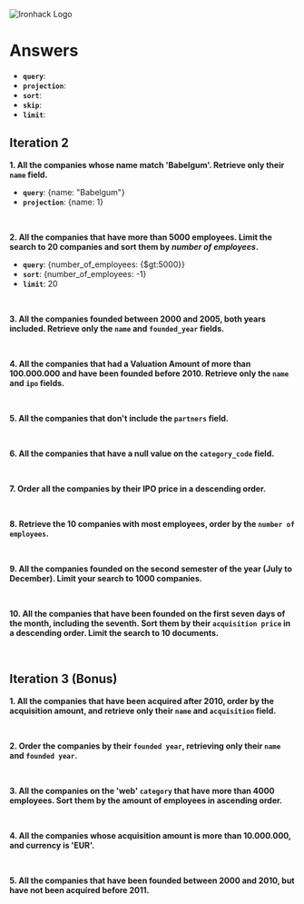 ![Ironhack Logo](https://i.imgur.com/1QgrNNw.png)

# Answers

- **`query`**: 
- **`projection`**: 
- **`sort`**: 
- **`skip`**: 
- **`limit`**: 

## Iteration 2

**1. All the companies whose name match 'Babelgum'. Retrieve only their `name` field.**


- **`query`**: {name: "Babelgum"}
- **`projection`**: {name: 1}

<!-- Your Query Goes Here -->



<br>

**2. All the companies that have more than 5000 employees. Limit the search to 20 companies and sort them by *number of employees*.**

<!-- Your Query Goes Here -->

- **`query`**: {number_of_employees: {$gt:5000}}
- **`sort`**: {number_of_employees: -1}
- **`limit`**: 20



<br>

**3. All the companies founded between 2000 and 2005, both years included. Retrieve only the `name` and `founded_year` fields.**

<!-- Your Query Goes Here -->

<br>

**4. All the companies that had a Valuation Amount of more than 100.000.000 and have been founded before 2010. Retrieve only the `name` and `ipo` fields.**

<!-- Your Query Goes Here -->

<br>

**5. All the companies that don't include the `partners` field.**

<!-- Your Query Goes Here -->

<br>

**6. All the companies that have a null value on the `category_code` field.**

<!-- Your Query Goes Here -->

<br>

**7. Order all the companies by their IPO price in a descending order.**

<!-- Your Query Goes Here -->

<br>

**8. Retrieve the 10 companies with most employees, order by the `number of employees`.**

<!-- Your Query Goes Here -->

<br>

**9. All the companies founded on the second semester of the year (July to December). Limit your search to 1000 companies.**

<!-- Your Query Goes Here -->

<br>

**10. All the companies that have been founded on the first seven days of the month, including the seventh. Sort them by their `acquisition price` in a descending order. Limit the search to 10 documents.**

<!-- Your Query Goes Here -->

<br>

## Iteration 3 (Bonus)

**1. All the companies that have been acquired after 2010, order by the acquisition amount, and retrieve only their `name` and `acquisition` field.**

<!-- Your Query Goes Here -->

<br>

**2. Order the companies by their `founded year`, retrieving only their `name` and `founded year`.**

<!-- Your Query Goes Here -->

<br>

**3. All the companies on the 'web' `category` that have more than 4000 employees. Sort them by the amount of employees in ascending order.**

<!-- Your Query Goes Here -->

<br>

**4. All the companies whose acquisition amount is more than 10.000.000, and currency is 'EUR'.**

<!-- Your Query Goes Here -->

<br>

**5. All the companies that have been founded between 2000 and 2010, but have not been acquired before 2011.**

<!-- Your Query Goes Here -->

<br>
